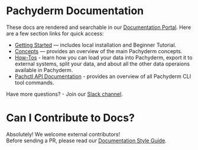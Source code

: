 # Pachyderm Documentation

These docs are rendered and searchable in our [Documentation Portal](https://docs.pachyderm.com). Here are a few section links for quick access:

- [Getting Started](https://docs.pachyderm.com/latest/getting_started/) — includes local installation and Beginner Tutorial.
- [Concepts](https://docs.pachyderm.com/latest/concepts/) — provides an overview of the main Pachyderm concepts.
- [How-Tos](https://docs.pachyderm.com/latest/how-tos/) - learn how you can load your data into Pachyderm, export it to external systems, split your data, and about all the other data operaions available in Pachyderm. 
- [Pachctl API Documentation](https://deploy-preview-4312--pachyderm-docs.netlify.com/latest/reference/pachctl/pachctl/) - provides an overview of all Pachyderm CLI tool commands.

Have more questions? - Join our [Slack channel](http://slack.pachyderm.io/).

# Can I Contribute to Docs?

Absolutely! We welcome external contributors!  
Before sending a PR, please read our [Documentation Style Guide](https://docs.pachyderm.com/latest/contributing/docs-style-guide/).
